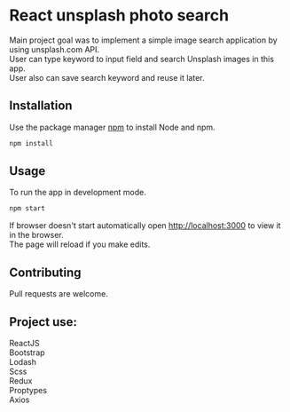 # React unsplash photo search

Main project goal was to implement a simple image search application by using unsplash.com API.<br />
User can type keyword to input field and search Unsplash images in this app. <br />
User also can save search keyword and reuse it later. <br />

## Installation

Use the package manager [npm](https://docs.npmjs.com/downloading-and-installing-node-js-and-npm) to install Node and npm.

```bash
npm install
```

## Usage

To run the app in development mode.

```bash
npm start
```

If browser doesn't start automatically open [http://localhost:3000](http://localhost:3000) to view it in the browser. <br />
The page will reload if you make edits.

## Contributing

Pull requests are welcome.

## Project use:

ReactJS <br />
Bootstrap <br />
Lodash <br />
Scss <br />
Redux <br />
Proptypes <br />
Axios <br />
